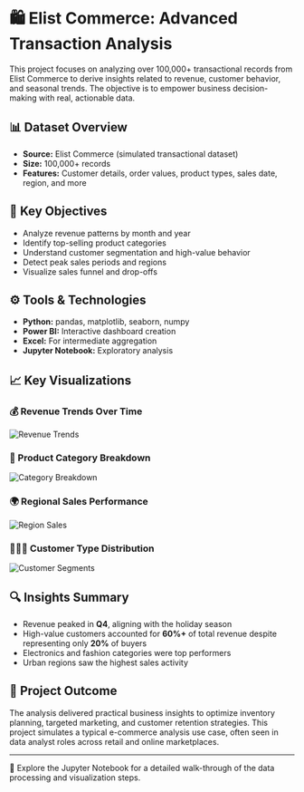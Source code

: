 # 🛍️ Elist Commerce: Advanced Transaction Analysis

This project focuses on analyzing over 100,000+ transactional records from Elist Commerce to derive insights related to revenue, customer behavior, and seasonal trends. The objective is to empower business decision-making with real, actionable data.

## 📊 Dataset Overview

- **Source:** Elist Commerce (simulated transactional dataset)
- **Size:** 100,000+ records
- **Features:** Customer details, order values, product types, sales date, region, and more

## 🧠 Key Objectives

- Analyze revenue patterns by month and year
- Identify top-selling product categories
- Understand customer segmentation and high-value behavior
- Detect peak sales periods and regions
- Visualize sales funnel and drop-offs

## ⚙️ Tools & Technologies

- **Python:** pandas, matplotlib, seaborn, numpy
- **Power BI:** Interactive dashboard creation
- **Excel:** For intermediate aggregation
- **Jupyter Notebook:** Exploratory analysis

## 📈 Key Visualizations

### 💰 Revenue Trends Over Time

![Revenue Trends](screenshots/revenue_trends.png)

### 🛒 Product Category Breakdown

![Category Breakdown](screenshots/category_breakdown.png)

### 🌍 Regional Sales Performance

![Region Sales](screenshots/region_sales.png)

### 🧑‍🤝‍🧑 Customer Type Distribution

![Customer Segments](screenshots/customer_segments.png)

## 🔍 Insights Summary

- Revenue peaked in **Q4**, aligning with the holiday season
- High-value customers accounted for **60%+** of total revenue despite representing only **20%** of buyers
- Electronics and fashion categories were top performers
- Urban regions saw the highest sales activity

## 🚀 Project Outcome

The analysis delivered practical business insights to optimize inventory planning, targeted marketing, and customer retention strategies. This project simulates a typical e-commerce analysis use case, often seen in data analyst roles across retail and online marketplaces.

---

📂 Explore the Jupyter Notebook for a detailed walk-through of the data processing and visualization steps.
